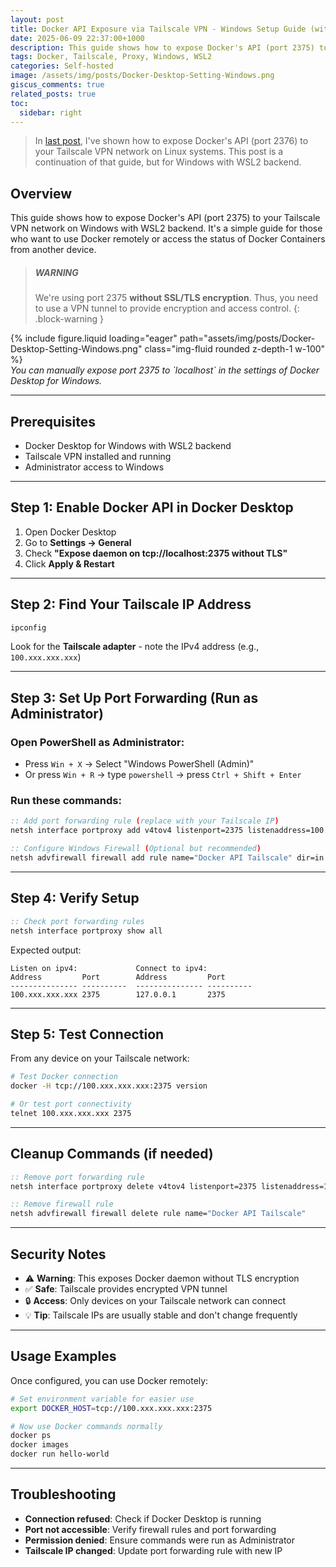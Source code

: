 ```yaml
---
layout: post
title: Docker API Exposure via Tailscale VPN - Windows Setup Guide (with WSL2 Backend)
date: 2025-06-09 22:37:00+1000
description: This guide shows how to expose Docker's API (port 2375) to your Tailscale VPN network on Windows with WSL2 backend.
tags: Docker, Tailscale, Proxy, Windows, WSL2
categories: Self-hosted
image: /assets/img/posts/Docker-Desktop-Setting-Windows.png
giscus_comments: true
related_posts: true
toc:
  sidebar: right
---
```


> In [last post](/blog/2025/Docker-API-Exposure-Linux), I've shown how to expose Docker's API (port 2376) to your Tailscale VPN network on Linux systems. This post is a continuation of that guide, but for Windows with WSL2 backend.

## Overview

This guide shows how to expose Docker's API (port 2375) to your Tailscale VPN network on Windows with WSL2 backend. It's a simple guide for those who want to use Docker remotely or access the status of Docker Containers from another device.

<!-- prettier-ignore -->
> ##### WARNING
>
> We're using port 2375 **without SSL/TLS encryption**. Thus, you need to use a VPN tunnel to provide encryption and access control.
{: .block-warning }

<div class="text-center mt-3">
    {% include figure.liquid loading="eager" path="assets/img/posts/Docker-Desktop-Setting-Windows.png" class="img-fluid rounded z-depth-1 w-100" %}
</div>
<div class="caption" style="font-style: italic;">
    You can manually expose port 2375 to `localhost` in the settings of Docker Desktop for Windows.
</div>

---

## Prerequisites

- Docker Desktop for Windows with WSL2 backend
- Tailscale VPN installed and running
- Administrator access to Windows

---

## Step 1: Enable Docker API in Docker Desktop

1. Open Docker Desktop
2. Go to **Settings → General**
3. Check **"Expose daemon on tcp://localhost:2375 without TLS"**
4. Click **Apply & Restart**

---

## Step 2: Find Your Tailscale IP Address

```bat
ipconfig
```

Look for the **Tailscale adapter** - note the IPv4 address (e.g., `100.xxx.xxx.xxx`)

---

## Step 3: Set Up Port Forwarding (Run as Administrator)

### Open PowerShell as Administrator:

- Press `Win + X` → Select "Windows PowerShell (Admin)"
- Or press `Win + R` → type `powershell` → press `Ctrl + Shift + Enter`

### Run these commands:

```bat
:: Add port forwarding rule (replace with your Tailscale IP)
netsh interface portproxy add v4tov4 listenport=2375 listenaddress=100.xxx.xxx.xxx connectport=2375 connectaddress=127.0.0.1

:: Configure Windows Firewall (Optional but recommended)
netsh advfirewall firewall add rule name="Docker API Tailscale" dir=in action=allow protocol=TCP localport=2375
```

---

## Step 4: Verify Setup

```bat
:: Check port forwarding rules
netsh interface portproxy show all
```

Expected output:

```
Listen on ipv4:             Connect to ipv4:
Address         Port        Address         Port
--------------- ----------  --------------- ----------
100.xxx.xxx.xxx 2375        127.0.0.1       2375
```

---

## Step 5: Test Connection

From any device on your Tailscale network:

```bash
# Test Docker connection
docker -H tcp://100.xxx.xxx.xxx:2375 version

# Or test port connectivity
telnet 100.xxx.xxx.xxx 2375
```

---

## Cleanup Commands (if needed)

```bat
:: Remove port forwarding rule
netsh interface portproxy delete v4tov4 listenport=2375 listenaddress=100.xxx.xxx.xxx

:: Remove firewall rule
netsh advfirewall firewall delete rule name="Docker API Tailscale"
```

---

## Security Notes

- ⚠️ **Warning**: This exposes Docker daemon without TLS encryption
- ✅ **Safe**: Tailscale provides encrypted VPN tunnel
- 🔒 **Access**: Only devices on your Tailscale network can connect
- 💡 **Tip**: Tailscale IPs are usually stable and don't change frequently

---

## Usage Examples

Once configured, you can use Docker remotely:

```bash
# Set environment variable for easier use
export DOCKER_HOST=tcp://100.xxx.xxx.xxx:2375

# Now use Docker commands normally
docker ps
docker images
docker run hello-world
```

---

## Troubleshooting

- **Connection refused**: Check if Docker Desktop is running
- **Port not accessible**: Verify firewall rules and port forwarding
- **Permission denied**: Ensure commands were run as Administrator
- **Tailscale IP changed**: Update port forwarding rule with new IP
